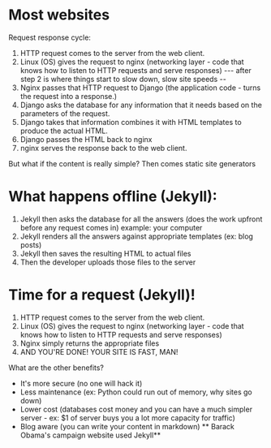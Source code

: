# Most websites
Request response cycle:

1) HTTP request comes to the server from the web client.
2) Linux (OS) gives the request to nginx (networking layer - code that knows how to listen to HTTP requests and serve responses)
--- after step 2 is where things start to slow down, slow site speeds --
3) Nginx passes that HTTP request to Django (the application code - turns the request into a response.)
4) Django asks the database for any information that it needs based on the parameters of the request.
5) Django takes that information combines it with HTML templates to produce the actual HTML.
6) Django passes the HTML back to nginx
7) nginx serves the response back to the web client.

But what if the content is really simple?
Then comes static site generators 

# What happens offline (Jekyll):
1) Jekyll then asks the database for all the answers (does the work upfront before any request comes in) example: your computer
2) Jekyll renders all the answers against appropriate templates (ex: blog posts)
3) Jekyll then saves the resulting HTML to actual files
4) Then the developer uploads those files to the server

# Time for a request (Jekyll)!
1) HTTP request comes to the server from the web client.
2) Linux (OS) gives the request to nginx (networking layer - code that knows how to listen to HTTP requests and serve responses)
3) Nginx simply returns the appropriate files
4) AND YOU'RE DONE! YOUR SITE IS FAST, MAN!

What are the other benefits?
- It's more secure (no one will hack it)
- Less maintenance (ex: Python could run out of memory, why sites go down)  
- Lower cost (databases cost money and you can have a much simpler server - ex: $1 of server buys you a lot more capacity for traffic)
- Blog aware (you can write your content in markdown)
** Barack Obama's campaign website used Jekyll**
